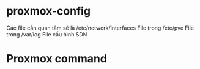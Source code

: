 # proxmox-config
Các file cần quan tâm sẽ là /etc/network/interfaces
File trong /etc/pve
File trong /var/log
File cấu hình SDN

# Proxmox command
